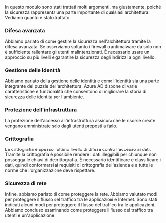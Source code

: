 In questo modulo sono stati trattati molti argomenti, ma giustamente, poiché la sicurezza rappresenta una parte importante di qualsiasi architettura. Vediamo quanto è stato trattato.

### <a name="defense-in-depth"></a>Difesa avanzata

Abbiamo parlato di come gestire la sicurezza nell'architettura tramite la difesa avanzata. Se osserviamo soltanto i firewall o antimalware da solo non è sufficiente rallentare gli utenti malintenzionati. È necessario usare un approccio su più livelli e garantire la sicurezza degli indirizzi a ogni livello.

### <a name="identity-management"></a>Gestione delle identità

Abbiamo parlato della gestione delle identità e come l'identità sia una parte integrante del puzzle dell'architettura. Azure AD dispone di varie caratteristiche e funzionalità che consentono di migliorare la storia di sicurezza delle identità per l'ambiente.

### <a name="infrastructure-protection"></a>Protezione dell'infrastruttura

La protezione dell'accesso all'infrastruttura assicura che le risorse create vengano amministrate solo dagli utenti preposti a farlo.

### <a name="encryption"></a>Crittografia

La crittografia è spesso l'ultimo livello di difesa contro l'accesso ai dati. Tramite la crittografia è possibile rendere i dati illeggibili per chiunque non possegga le chiavi di decrittografia. È necessario identificare e classificare i dati, quindi conformarsi ai requisiti di crittografia dell'azienda e a tutte le norme che l'organizzazione deve rispettare.

### <a name="network-security"></a>Sicurezza di rete

Infine, abbiamo parlato di come proteggere la rete. Abbiamo valutato modi per proteggere il flusso del traffico tra le applicazioni e Internet. Sono stati indicati alcuni modi per proteggere il flusso del traffico tra le applicazioni. Abbiamo concluso esaminando come proteggere il flusso del traffico tra utenti e un'applicazione.
